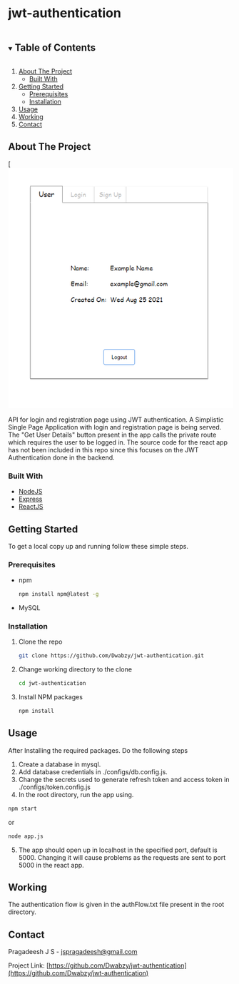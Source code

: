 # jwt-authentication

<!-- TABLE OF CONTENTS -->
<details open="open">
  <summary><h2 style="display: inline-block">Table of Contents</h2></summary>
  <ol>
    <li>
      <a href="#about-the-project">About The Project</a>
      <ul>
        <li><a href="#built-with">Built With</a></li>
      </ul>
    </li>
    <li>
      <a href="#getting-started">Getting Started</a>
      <ul>
        <li><a href="#prerequisites">Prerequisites</a></li>
        <li><a href="#installation">Installation</a></li>
      </ul>
    </li>
    <li><a href="#usage">Usage</a></li>
    <li><a href="#working">Working</a></li>
    <li><a href="#contact">Contact</a></li>
  </ol>
</details>



## About The Project
[![Sample Webpage Picture](/samplePic.png)


API for login and registration page using JWT authentication. A Simplistic Single Page Application with login and registration page is being served. The "Get User Details" button present in the app calls the private route which requires the user to be logged in. The source code for the react app has not been included in this repo since this focuses on the JWT Authentication done in the backend.


### Built With

- [NodeJS](https://nodejs.org/en/)
- [Express](https://expressjs.com/)
- [ReactJS](https://reactjs.org/)


## Getting Started

To get a local copy up and running follow these simple steps.

### Prerequisites

- npm
  ```sh
  npm install npm@latest -g
  ```
- MySQL

### Installation

1. Clone the repo
   ```sh
   git clone https://github.com/Dwabzy/jwt-authentication.git
   ```
2. Change working directory to the clone

   ```sh
   cd jwt-authentication
   ```

3. Install NPM packages
   ```sh
   npm install
   ```

## Usage

After Installing the required packages. Do the following steps

1. Create a database in mysql.
2. Add database credentials in ./configs/db.config.js.
3. Change the secrets used to generate refresh token and access token in ./configs/token.config.js
4. In the root directory, run the app using.

```sh
npm start
```

or
```sh
node app.js
```
5. The app should open up in localhost in the specified port, default is 5000. Changing it will cause problems as the requests are sent to port 5000 in the react app.


## Working
  The authentication flow is given in the authFlow.txt file present in the root directory.


## Contact

Pragadeesh J S - jspragadeesh@gmail.com

Project Link: [https://github.com/Dwabzy/jwt-authentication](https://github.com/Dwabzy/jwt-authentication)

